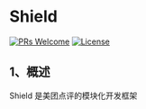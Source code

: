 # Shield

[![PRs Welcome](https://img.shields.io/badge/PRs-welcome-brightgreen.svg)](https://github.com/Meituan-Dianping/Shield/pulls)
[![License](https://img.shields.io/badge/MIT-Apache%202.0-blue.svg)](https://github.com/Meituan-Dianping/Shield/blob/master/LICENSE)

1、概述
--------------------------
Shield 是美团点评的模块化开发框架
